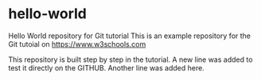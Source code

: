 # hello-world
Hello World repository for Git tutorial
This is an example repository for the Git tutoial on https://www.w3schools.com

This repository is built step by step in the tutorial.
A new line was added to test it directly on the GITHUB.
Another line was added here.
